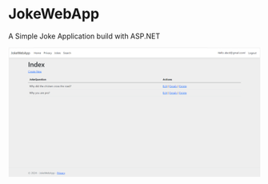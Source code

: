 # JokeWebApp

A Simple Joke Application build with ASP.NET

![Showcase](https://github.com/xXQiuChenXx/JokeWebApp/blob/master/Images/image.png?raw=true)

